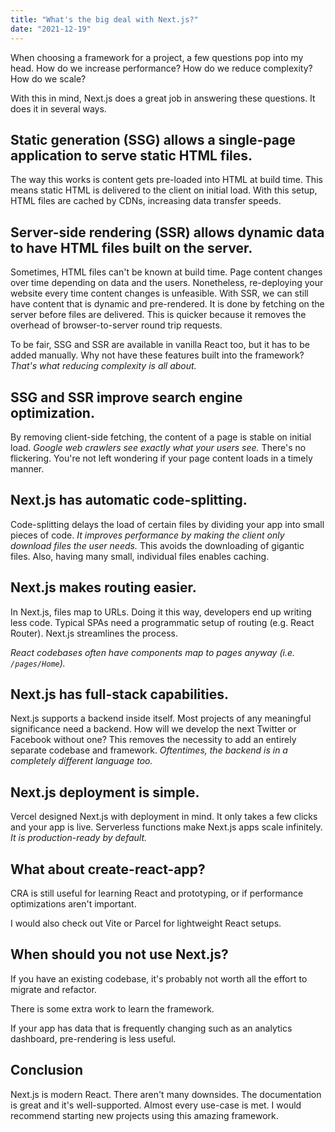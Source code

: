 ```yaml
---
title: "What's the big deal with Next.js?"
date: "2021-12-19"
---
```


When choosing a framework for a project, a few questions pop into my head. How do we increase performance? How do we reduce complexity? How do we scale?

With this in mind, Next.js does a great job in answering these questions. It does it in several ways.

## Static generation (SSG) allows a single-page application to serve static HTML files.

The way this works is content gets pre-loaded into HTML at build time. This means static HTML is delivered to the client on initial load. With this setup, HTML files are cached by CDNs, increasing data transfer speeds.

## Server-side rendering (SSR) allows dynamic data to have HTML files built on the server.

Sometimes, HTML files can't be known at build time. Page content changes over time depending on data and the users. Nonetheless, re-deploying your website every time content changes is unfeasible. With SSR, we can still have content that is dynamic and pre-rendered. It is done by fetching on the server before files are delivered. This is quicker because it removes the overhead of browser-to-server round trip requests.

To be fair, SSG and SSR are available in vanilla React too, but it has to be added manually. Why not have these features built into the framework? _That's what reducing complexity is all about._

## SSG and SSR improve search engine optimization.

By removing client-side fetching, the content of a page is stable on initial load. _Google web crawlers see exactly what your users see._ There's no flickering. You're not left wondering if your page content loads in a timely manner.

## Next.js has automatic code-splitting.

Code-splitting delays the load of certain files by dividing your app into small pieces of code. _It improves performance by making the client only download files the user needs._ This avoids the downloading of gigantic files. Also, having many small, individual files enables caching.

## Next.js makes routing easier.

In Next.js, files map to URLs. Doing it this way, developers end up writing less code. Typical SPAs need a programmatic setup of routing (e.g. React Router). Next.js streamlines the process.

_React codebases often have components map to pages anyway (i.e. `/pages/Home`)._

## Next.js has full-stack capabilities.

Next.js supports a backend inside itself. Most projects of any meaningful significance need a backend. How will we develop the next Twitter or Facebook without one? This removes the necessity to add an entirely separate codebase and framework. _Oftentimes, the backend is in a completely different language too._

## Next.js deployment is simple.

Vercel designed Next.js with deployment in mind. It only takes a few clicks and your app is live. Serverless functions make Next.js apps scale infinitely. _It is production-ready by default._

## What about create-react-app?

CRA is still useful for learning React and prototyping, or if performance optimizations aren't important.

I would also check out Vite or Parcel for lightweight React setups.

## When should you not use Next.js?

If you have an existing codebase, it's probably not worth all the effort to migrate and refactor.

There is some extra work to learn the framework.

If your app has data that is frequently changing such as an analytics dashboard, pre-rendering is less useful.

## Conclusion

Next.js is modern React. There aren't many downsides. The documentation is great and it's well-supported. Almost every use-case is met. I would recommend starting new projects using this amazing framework.
